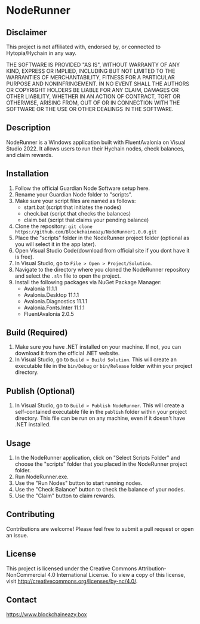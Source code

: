 # NodeRunner

## Disclaimer

This project is not affiliated with, endorsed by, or connected to Hytopia/Hychain in any way.

THE SOFTWARE IS PROVIDED "AS IS", WITHOUT WARRANTY OF ANY KIND, EXPRESS OR IMPLIED, INCLUDING BUT NOT LIMITED TO THE WARRANTIES OF MERCHANTABILITY, FITNESS FOR A PARTICULAR PURPOSE AND NONINFRINGEMENT. IN NO EVENT SHALL THE AUTHORS OR COPYRIGHT HOLDERS BE LIABLE FOR ANY CLAIM, DAMAGES OR OTHER LIABILITY, WHETHER IN AN ACTION OF CONTRACT, TORT OR OTHERWISE, ARISING FROM, OUT OF OR IN CONNECTION WITH THE SOFTWARE OR THE USE OR OTHER DEALINGS IN THE SOFTWARE.

## Description

NodeRunner is a Windows application built with FluentAvalonia on Visual Studio 2022. It allows users to run their Hychain nodes, check balances, and claim rewards.

## Installation

1. Follow the official Guardian Node Software setup here.
2. Rename your Guardian Node folder to "scripts".
3. Make sure your script files are named as follows:
    - start.bat (script that initiates the nodes)
    - check.bat (script that checks the balances)
    - claim.bat (script that claims your pending balance)
4. Clone the repository: `git clone https://github.com/Blockchaineazy/NodeRunner1.0.0.git`
5. Place the "scripts" folder in the NodeRunner project folder (optional as you will select it in the app later).
6. Open Visual Studio Code(download from official site if you dont have it is free).
7. In Visual Studio, go to `File > Open > Project/Solution`.
8. Navigate to the directory where you cloned the NodeRunner repository and select the `.sln` file to open the project.
9. Install the following packages via NuGet Package Manager:
    - Avalonia 11.1.1
    - Avalonia.Desktop 11.1.1
    - Avalonia.Diagnostics 11.1.1
    - Avalonia.Fonts.Inter 11.1.1
    - FluentAvalonia 2.0.5

## Build (Required)

1. Make sure you have .NET installed on your machine. If not, you can download it from the official .NET website.
2. In Visual Studio, go to `Build > Build Solution`. This will create an executable file in the `bin/Debug` or `bin/Release` folder within your project directory.

## Publish (Optional)

1. In Visual Studio, go to `Build > Publish NodeRunner`. This will create a self-contained executable file in the `publish` folder within your project directory. This file can be run on any machine, even if it doesn't have .NET installed.

## Usage

1. In the NodeRunner application, click on "Select Scripts Folder" and choose the "scripts" folder that you placed in the NodeRunner project folder.
2. Run NodeRunner.exe.
3. Use the "Run Nodes" button to start running nodes.
4. Use the "Check Balance" button to check the balance of your nodes.
5. Use the "Claim" button to claim rewards.

## Contributing

Contributions are welcome! Please feel free to submit a pull request or open an issue.

## License

This project is licensed under the Creative Commons Attribution-NonCommercial 4.0 International License. To view a copy of this license, visit http://creativecommons.org/licenses/by-nc/4.0/.

## Contact
https://www.blockchaineazy.box
